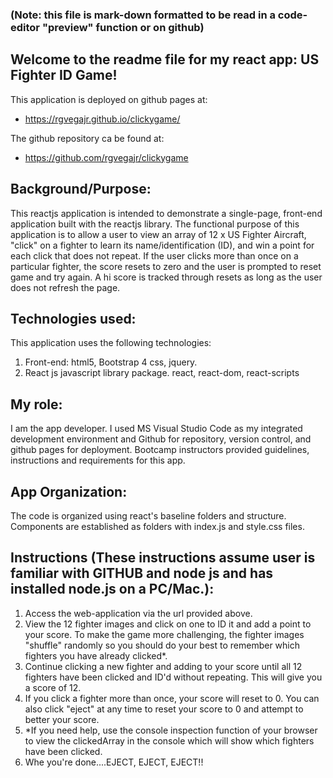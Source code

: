 ### (Note: this file is mark-down formatted to be read in a code-editor "preview" function or on github)
## Welcome to the readme file for my react app:  US Fighter ID Game!  

This application is deployed on github pages at:

* https://rgvegajr.github.io/clickygame/

The github repository ca be found at: 

* https://github.com/rgvegajr/clickygame

## Background/Purpose:

This reactjs application is intended to demonstrate a single-page, front-end application built with the reactjs library.  The functional purpose of this application is to allow a user to view an array of 12 x US Fighter Aircraft, "click" on a fighter to learn its name/identification (ID), and win a point for each click that does not repeat.  If the user clicks more than once on a particular fighter, the score resets to zero and the user is prompted to reset game and try again.  A hi score is tracked through resets as long as the user does not refresh the page. 

## Technologies used:

This application uses the following technologies:
1. Front-end: html5, Bootstrap 4 css, jquery.
2. React js javascript library package. react, react-dom, react-scripts
  

## My role:  

I am the app developer.  I used MS Visual Studio Code as my integrated development environment and Github for repository, version control, and github pages for deployment.  Bootcamp instructors provided guidelines, instructions and requirements for this app. 

## App Organization:

The code is organized using react's baseline folders and structure.  Components are established as folders with index.js and style.css files.

## Instructions (These instructions assume user is familiar with GITHUB and node js and has installed node.js on a PC/Mac.):

1.  Access the web-application via the url provided above.
2.  View the 12 fighter images and click on one to ID it and add a point to your score.  To make the game more challenging, the fighter images "shuffle" randomly so you should do your best to remember which fighters you have already clicked*.  
3. Continue clicking a new fighter and adding to your score until all 12 fighters have been clicked and ID'd without repeating.  This will give you a score of 12.
4.  If you click a fighter more than once, your score will reset to 0.  You can also click "eject" at any time to reset your score to 0 and attempt to better your score.
5.  *If you need help, use the console inspection function of your browser to view the clickedArray in the console which will show which fighters have been clicked.  
6.  Whe you're done....EJECT, EJECT, EJECT!!